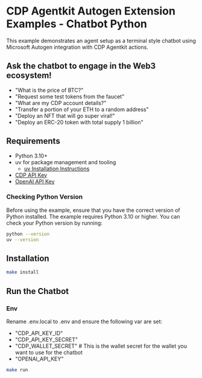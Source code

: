 # CDP Agentkit Autogen Extension Examples - Chatbot Python

This example demonstrates an agent setup as a terminal style chatbot using Microsoft Autogen integration with CDP Agentkit actions.

## Ask the chatbot to engage in the Web3 ecosystem!

- "What is the price of BTC?"
- "Request some test tokens from the faucet"
- "What are my CDP account details?"
- "Transfer a portion of your ETH to a random address"
- "Deploy an NFT that will go super viral!"
- "Deploy an ERC-20 token with total supply 1 billion"

## Requirements

- Python 3.10+
- uv for package management and tooling
  - [uv Installation Instructions](https://github.com/astral-sh/uv?tab=readme-ov-file#installation)
- [CDP API Key](https://portal.cdp.coinbase.com/access/api)
- [OpenAI API Key](https://platform.openai.com/docs/quickstart#create-and-export-an-api-key)

### Checking Python Version

Before using the example, ensure that you have the correct version of Python installed. The example requires Python 3.10 or higher. You can check your Python version by running:

```bash
python --version
uv --version
```

## Installation

```bash
make install
```

## Run the Chatbot

### Env

Rename .env.local to .env and ensure the following var are set:

- "CDP_API_KEY_ID"
- "CDP_API_KEY_SECRET"
- "CDP_WALLET_SECRET" # This is the wallet secret for the wallet you want to use for the chatbot
- "OPENAI_API_KEY"

```bash
make run
```
